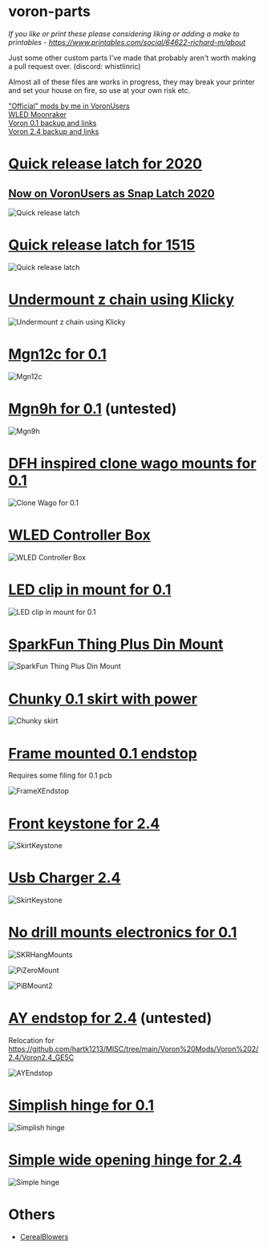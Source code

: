 # voron-parts

*If you like or print these please considering liking or adding a make to printables -
https://www.printables.com/social/64622-richard-m/about*

Just some other custom parts I've made that probably aren't worth making a pull request over. (discord: whistlinric)

Almost all of these files are works in progress, they may break your printer and set your house on fire, so use at your own risk etc.

["Official" mods by me in VoronUsers](https://github.com/VoronDesign/VoronUsers/tree/master/printer_mods/richardjm)  
[WLED Moonraker](https://moonraker.readthedocs.io/en/latest/configuration/#wled)  
[Voron 0.1 backup and links](https://github.com/richardjm/voron0pi-klipper-backup)  
[Voron 2.4 backup and links](https://github.com/richardjm/voronpi-klipper-backup)  

# [Quick release latch for 2020](voron-2.4/FilamentLatch)
## [Now on VoronUsers as Snap Latch 2020](https://github.com/VoronDesign/VoronUsers/tree/master/printer_mods/richardjm/snap-latch-2020)
![Quick release latch](voron-2.4/FilamentLatch/Images/Latch-v68-3mm.jpg)

# [Quick release latch for 1515](voron-0.1/FilamentLatch)
![Quick release latch](voron-0.1/FilamentLatch/Images/Latch-v63.jpg)

# [Undermount z chain using Klicky](voron-2.4/UnderMountedZChain)
![Undermount z chain using Klicky](voron-2.4/UnderMountedZChain/Images/FrontView.jpg)

# [Mgn12c for 0.1](voron-0.1/Mgn12c)
![Mgn12c](voron-0.1/Mgn12c/Images/Photo.jpg)

# [Mgn9h for 0.1](voron-0.1/Mgn9h) (untested)
![Mgn9h](voron-0.1/Mgn9h/Images/FrontView.png)

# [DFH inspired clone wago mounts for 0.1](voron-0.1/DFHInspiredCloneWagoBedMount)
![Clone Wago for 0.1](voron-0.1/DFHInspiredCloneWagoBedMount/Images/CloneWago.jpg)

# [WLED Controller Box](generic/wled_controller_box)
![WLED Controller Box](generic/wled_controller_box/Images/wled_controller_box.png)

# [LED clip in mount for 0.1](voron-0.1/LedClipInMounts)
![LED clip in mount for 0.1](voron-0.1/LedClipInMounts/Images/LED.jpg)

# [SparkFun Thing Plus Din Mount](voron-2.4/SparkFunThingPlus)
![SparkFun Thing Plus Din Mount](voron-2.4/SparkFunThingPlus/Images/SparkFunThingPlus.jpg)

# [Chunky 0.1 skirt with power](voron-0.1/ChunkyPowerSkirts)
![Chunky skirt](Images/ChunkySkirt1.png)

# [Frame mounted 0.1 endstop](voron-0.1/FrameXEndstop)
Requires some filing for 0.1 pcb

![FrameXEndstop](Images/FrameXEndstop.png)

# [Front keystone for 2.4](voron-2.4/KeystoneSkirt)
![SkirtKeystone](Images/SkirtKeystone.png)

# [Usb Charger 2.4](voron-2.4/UsbChargerSkirt)
![SkirtKeystone](voron-2.4/UsbChargerSkirt/Images/UsbChargerSkirt.jpg)

# [No drill mounts electronics for 0.1](voron-0.1/ElectronicsMounts)
![SKRHangMounts](Images/SKRHangMounts.png)

![PiZeroMount](Images/PiZeroMount.png)

![PiBMount2](Images/PiBMount2.png)

# [AY endstop for 2.4](voron-2.4/AYEndstop) (untested)
Relocation for https://github.com/hartk1213/MISC/tree/main/Voron%20Mods/Voron%202/2.4/Voron2.4_GE5C

![AYEndstop](Images/AYEndstop.png)

# [Simplish hinge for 0.1](voron-0.1/SimplishHinge)
![Simplish hinge](voron-0.1/SimplishHinge/Images/Simplish-Hinge.png)

# [Simple wide opening hinge for 2.4](voron-2.4/SimpleHinge)
![Simple hinge](voron-2.4/SimpleHinge/Images/FrontView.png)

# Others

- [CerealBlowers](voron-2.4/CerealBlowers)
